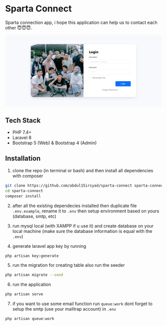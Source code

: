 # Sparta Connect
Sparta connection app, i hope this application can help us to contact each other 😇😇😇.

![Sparta Connect Screenshot](https://raw.githubusercontent.com/abdul15irsyad/sparta-connect/master/public/images/login-sparta-connect.jpeg)

## Tech Stack
- PHP 7.4+
- Laravel 8
- Bootstrap 5 (Web) & Bootstrap 4 (Admin)


## Installation
1. clone the repo (in terminal or bash) and then install all dependencies with composer

```bash
git clone https://github.com/abdul15irsyad/sparta-connect sparta-connect
cd sparta-connect
composer install
```

2. after all the existing dependecies installed then duplicate file `.env.example`, rename it to `.env` then setup environment based on yours (database, smtp, etc)

3. run mysql local (with XAMPP if u use it) and create database on your local machine (make sure the database information is equal with the `.env`)

4. generate laravel app key by running

```bash
php artisan key:generate
```

5. run the migration for creating table also run the seeder
```bash
php artisan migrate --seed
```

6. run the application
```bash
php artisan serve
```

7. if you want to use some email function run `queue:work` dont forget to setup the smtp (use your mailtrap account) in `.env`
```bash
php artisan queue:work
```
